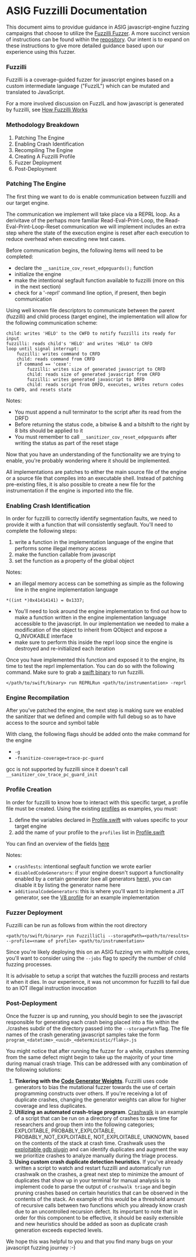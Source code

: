 ASIG Fuzzilli Documentation
==========================


This document aims to providue guidance in ASIG javascript-engine fuzzing campaigns that choose to utilize the [Fuzzilli Fuzzer](https://github.com/googleprojectzero/fuzzilli). A more succinct version of instructions can be found within the [repository](https://github.com/googleprojectzero/fuzzilli/blob/main/Targets/README.md). Our intent is to expand on these instructions to give more detailed guidance based upon our experience using this fuzzer. 


### Fuzzilli
Fuzzilli is a coverage-guided fuzzer for javascript engines based on a custom intermediate language ("FuzzIL") which can be mutated and translated to JavaScript.

For a more involved discussion on FuzzIL and how javascript is generated by fuzzilli, see [How Fuzzilli Works](https://github.com/googleprojectzero/fuzzilli/blob/main/Docs/HowFuzzilliWorks.md)


### Methodology Breakdown
1. Patching The Engine
2. Enabling Crash Identification
3. Recompiling The Engine
4. Creating A Fuzzilli Profile
5. Fuzzer Deployment
6. Post-Deployment


### Patching The Engine
The first thing we want to do is enable communication between fuzzilli and our target engine. 

The communication we implement will take place via a REPRL loop. As a derivitave of the perhaps more familiar Read-Eval-Print-Loop, the Read-Eval-Print-Loop-Reset communication we will implement includes an extra step where the state of the execution engine is reset after each execution to reduce overhead when executing new test cases.

Before communication begins, the following items will need to be completed:
- declare the `__sanitize_cov_reset_edgeguards();` function
- initialize the engine
- make the intentional segfault function available to fuzzilli (more on this in the next section)
- check for a '-reprl' command line option, if present, then begin communication

Using well known file descriptors to communicate between the parent (fuzzilli) and child process (target engine), the implementation will allow for the following communication scheme:
```
child: writes 'HELO' to the CWFD to notify fuzzilli its ready for input
fuzzilli: reads child's 'HELO' and writes 'HELO' to CRFD
loop until signal interrupt:
    fuzzilli: writes command to CRFD
    child: reads command from CRFD
    if command == 'cexe':
        fuzzilli: writes size of generated javascript to CRFD
        child: reads size of generated javascript from CRFD
        fuzzilli: writes generated javascript to DRFD
        child: reads script from DRFD, executes, writes return codes to CWFD, and resets state
```
Notes:
- You must append a null terminator to the script after its read from the DRFD
- Before returning the status code, a bitwise & and a bitshift to the right by 8 bits should be applied to it 
- You must remember to call `__sanitizer_cov_reset_edgeguards` after writing the status as part of the reset stage

Now that you have an understanding of the functionality we are trying to enable, you're probably wondering where it should be implemented.

All implementations are patches to either the main source file of the engine or a source file that compiles into an executable shell. Instead of patching pre-existing files, it is also possible to create a new file for the instrumentation if the engine is imported into the file. 


### Enabling Crash Identification
In order for fuzzilli to correctly identify segmentation faults, we need to provide it with a function that will consistently segfault. You'll need to complete the following steps:

1. write a function in the implementation language of the engine that performs some illegal memory access 
2. make the function callable from javascript
3. set the function as a property of the global object

Notes:
- an illegal memory access can be something as simple as the following line in the engine implementation language
```
*((int *)0x41414141) = 0x1337; 
```
- You'll need to look around the engine implementation to find out how to make a function written in the engine implementation language accessible to the javascript. In our implementation we needed to make a modification of the object to inherit from QObject and expose a Q_INVOKABLE interface 
- make sure to perform this inside the reprl loop since the engine is destroyed and re-initialized each iteration

Once you have implemented this function and exposed it to the engine, its time to test the reprl implementation. You can do so with the following command. Make sure to grab a [swift binary](https://www.swift.org/download/) to run fuzzilli.
```
</path/to/swift/binary> run REPRLRun <path/to/instrumentation> -reprl
```


### Engine Recompilation
After you've patched the engine, the next step is making sure we enabled the sanitizer that we defined and compile with full debug so as to have access to the source and symbol table

With clang, the following flags should be added onto the make command for the engine
- `-g`
- `-fsanitize-coverage=trace-pc-guard`

gcc is not supported by fuzzilli since it doesn't call `__sanitizer_cov_trace_pc_guard_init`

### Profile Creation
In order for fuzzilli to know how to interact with this specific target, a profile file must be created. Using the existing [profiles](https://github.com/googleprojectzero/fuzzilli/tree/main/Sources/FuzzilliCli/Profiles) as examples, you must: 
1. define the variables declared in [Profile.swift](https://github.com/googleprojectzero/fuzzilli/blob/main/Sources/FuzzilliCli/Profiles/Profile.swift) with values specific to your target engine
2. add the name of your profile to the `profiles` list in [Profile.swift](https://github.com/googleprojectzero/fuzzilli/blob/main/Sources/FuzzilliCli/Profiles/Profile.swift)

You can find an overview of the fields [here](https://github.com/googleprojectzero/fuzzilli/tree/main/Targets#profile-fields)

Notes:
- `crashTests`: intentional segfault function we wrote earlier
- `disabledCodeGenerators`: if your engine doesn't support a functionality enabled by a certain generator (see all generators [here](https://github.com/googleprojectzero/fuzzilli/blob/main/Sources/FuzzilliCli/CodeGeneratorWeights.swift)), you can disable it by listing the generator name here
- `additionalCodeGenerators`: this is where you'll want to implement a JIT generator, see the [V8 profile](https://github.com/googleprojectzero/fuzzilli/blob/main/Sources/FuzzilliCli/Profiles/V8Profile.swift) for an example implementation


### Fuzzer Deployment
Fuzzilli can be run as follows from within the root directory
```
<path/to/swift/binary> run FuzzilliCli --storagePath=<path/to/results> --profile=<name of profile> <path/to/instrumentation>
```

Since you're likely deploying this on an ASIG fuzzing vm with multiple cores, you'll want to consider using the `--jobs` flag to specify the number of child fuzzing processes.

It is advisable to setup a script that watches the fuzzilli process and restarts it when it dies. In our experience, it was not uncommon for fuzzilli to fail due to an IOT illegal instruction invocation


### Post-Deployment
Once the fuzzer is up and running, you should begin to see the javascript responsible for generating each crash being placed into a file within the ./crashes subdir of the directory passed into the `--storagePath` flag. The file names of the crash generating javascript samples take the form `program_<datetime>_<uuid>_<deterministic/flaky>.js`


You might notice that after running the fuzzer for a while, crashes stemming from the same defect might begin to take up the majority of your time during manual crash triage. This can be addressed with any combination of the following solutions:

1. **Tinkering with the [Code Generator Weights](https://github.com/googleprojectzero/fuzzilli/blob/main/Sources/FuzzilliCli/CodeGeneratorWeights.swift)**. Fuzzilli uses code generators to bias the mutational fuzzer towards the use of certain programming constructs over others. If you're receiving a lot of duplicate crashes, changing the generator weights can allow for higher coverage and less duplicates.
2. **Utilizing an automated crash-triage program**. [Crashwalk](https://github.com/bnagy/crashwalk) is an example of a script that can be run on a directory of crashes to save time for researchers and group them into the following categories; EXPLOITABLE, PROBABLY_EXPLOITABLE, PROBABLY_NOT_EXPLOITABLE, NOT_EXPLOITABLE, UNKNOWN, based on the contents of the stack at crash time. Crashwalk uses the [exploitable gdb plugin](https://github.com/jfoote/exploitable) and can identify duplicates and augment the way we prioritize crashes to analyze manually during the triage process.
3. **Using custom crash duplicate detection heuristics**. If you've already written a script to watch and restart fuzzilli and automatically run crashwalk on the crashes, a great next step to minimize the amount of duplicates that show up in your terminal for manual analysis is to implement code to parse the output of `crashwalk triage` and begin pruning crashes based on certain heuristics that can be observed in the contents of the stack. An example of this would be a threshold amount of recursive calls between two functions which you already know crash due to an uncontrolled recursion defect. Its important to note that in order for this component to be effective, it should be easily extensible and new heuristics should be added as soon as duplicate crash generation exceeds expected levels.


We hope this was helpful to you and that you find many bugs on your javascript fuzzing journey :-)

